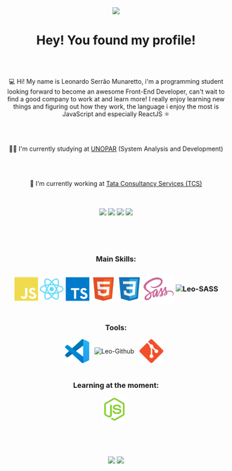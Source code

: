 <div align="center">
  <img src="https://pa1.narvii.com/6515/afa56798f0a615935f2ce5cf26aabf3374020f0f_hq.gif">
</div>

<div align="center">
  <h1>Hey! You found my profile!</h1>
</div>

<br>
<br>

<div align="center">
  <p> 💻 Hi! My name is Leonardo Serrão Munaretto, i'm a programming student looking forward to become an awesome Front-End Developer, can't wait to find a good company to work at and learn more! I really enjoy learning new things and figuring out how they work, the language i enjoy the most is JavaScript and especially ReactJS ⚛</p>
  
  <br>
  <br>
  
  <p> 👨‍🎓 I'm currently studying at <a href="https://www.unopar.com.br/" target="_blank">UNOPAR<a/> (System Analysis and Development)</p>
  
  <br>
  <br>
  
  <p> 💼 I'm currently working at <a href="https://www.tcs.com/" target="_blank">Tata Consultancy Services (TCS)<a/></p>
</div>

<br>
  <br>
  
<div align="center"> 
  <a href="https://www.linkedin.com/in/leonardo-serrão-171332104/" target="_blank"><img src="https://img.shields.io/badge/-LinkedIn-%230077B5?style=for-the-badge&logo=linkedin&logoColor=white" target="_blank" rel="noopener noreferrer"></a>
  <a href = "mailto:leoserraom@gmail.com"><img src="https://img.shields.io/badge/-Gmail-%23333?style=for-the-badge&logo=gmail&logoColor=white" target="_blank" rel="noopener noreferrer"></a> 
  <a href="https://api.whatsapp.com/send?phone=5517991823655&text=Olá!%20Vi%20seu%20GitHub!" target="_blank"><img src="https://img.shields.io/badge/WhatsApp-25D366?style=for-the-badge&logo=whatsapp&logoColor=white" target="_blank" rel="noopener noreferrer"></a> 
  <a href="https://instagram.com/leoserraom" target="_blank"><img src="https://img.shields.io/badge/-Instagram-%23E4405F?style=for-the-badge&logo=instagram&logoColor=white" target="_blank" rel="noopener noreferrer"></a>

</div>

##
  

<div align="center">
  
  <br>
  <br>
  
    
  <h3> Main Skills: <h3>
  <img align="center" alt="Leo-Js" style="height: 55px; widht: 55px" src="https://raw.githubusercontent.com/devicons/devicon/1119b9f84c0290e0f0b38982099a2bd027a48bf1/icons/javascript/javascript-plain.svg">
  <img align="center" alt="Leo-React" style="height: 55px; widht: 55px" src="https://raw.githubusercontent.com/devicons/devicon/1119b9f84c0290e0f0b38982099a2bd027a48bf1/icons/react/react-original.svg">
  <img align="center" alt="Leo-TypeScript" style="height: 55px; widht: 55px" src="https://raw.githubusercontent.com/devicons/devicon/1119b9f84c0290e0f0b38982099a2bd027a48bf1/icons/typescript/typescript-original.svg">
  <img align="center" alt="Leo-HTML" style="height: 55px; widht: 55px" src="https://raw.githubusercontent.com/devicons/devicon/1119b9f84c0290e0f0b38982099a2bd027a48bf1/icons/html5/html5-original.svg">
  <img align="center" alt="Leo-CSS" style="height: 55px; widht: 55px" src="https://raw.githubusercontent.com/devicons/devicon/1119b9f84c0290e0f0b38982099a2bd027a48bf1/icons/css3/css3-original.svg"> 
  <img align="center" alt="Leo-SASS" style="height: 70px; widht: 70px" src="https://raw.githubusercontent.com/devicons/devicon/1119b9f84c0290e0f0b38982099a2bd027a48bf1/icons/sass/sass-original.svg">  
  <img align="center" alt="Leo-SASS" style="height: 70px; widht: 70px" src="https://styled-components.com/logo.png">  
    

    
  <br>
  <br>

  <h3> Tools: </h3>
  <img align="center" alt="Leo-VS-Code" style="height: 55px; widht: 55px" src="https://raw.githubusercontent.com/devicons/devicon/1119b9f84c0290e0f0b38982099a2bd027a48bf1/icons/vscode/vscode-original.svg"> &nbsp
  <img align="center" alt="Leo-Github" style="height: 55px; widht: 55px" src="https://www.iconsdb.com/icons/preview/white/github-11-xxl.png"> &nbsp
  <img align="center" alt="Leo-Git" style="height: 55px; widht: 55px" src="https://raw.githubusercontent.com/devicons/devicon/1119b9f84c0290e0f0b38982099a2bd027a48bf1/icons/git/git-original.svg"> &nbsp

  
  <br>
  <br>

  <h3> Learning at the moment: </h3>
  <img align="center" alt="Leo-NodeJS" style="height: 55px; widht: 55px" src="https://raw.githubusercontent.com/devicons/devicon/1119b9f84c0290e0f0b38982099a2bd027a48bf1/icons/nodejs/nodejs-original.svg"> &nbsp
   
  <br>
  <br>
  
        
  ##
    
  <br>
  <br>
    
  <img height="160em" src="https://github-readme-stats.vercel.app/api?username=leo-serrao&show_icons=true&theme=tokyonight&include_all_commits=true&count_private=true"/>
  <img height="160em" src="https://github-readme-stats.vercel.app/api/top-langs/?username=leo-serrao&layout=compact&langs_count=7&theme=tokyonight"/>
  
  <br>
  <br>
    
</div>
 
  ##
    

